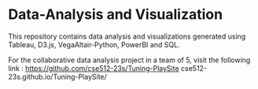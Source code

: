 # Data-Analysis and Visualization
This repository contains data analysis and visualizations generated using Tableau, D3.js, VegaAltair-Python, PowerBI and SQL. 

For the collaborative data analysis project in a team of 5, visit the following link : 
https://github.com/cse512-23s/Tuning-PlaySite 
cse512-23s.github.io/Tuning-PlaySite/  



